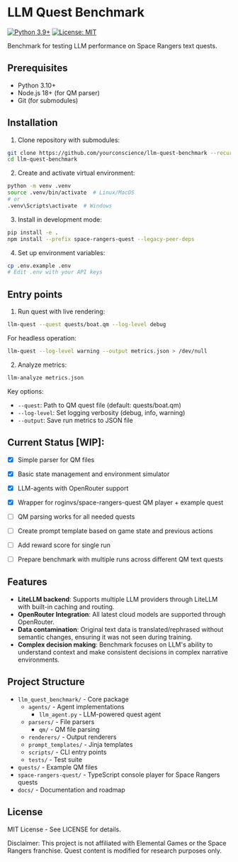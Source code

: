 # LLM Quest Benchmark
[![Python 3.9+](https://img.shields.io/badge/python-3.9+-blue.svg)](https://www.python.org/downloads/)
[![License: MIT](https://img.shields.io/badge/License-MIT-yellow.svg)](https://opensource.org/licenses/MIT)

Benchmark for testing LLM performance on Space Rangers text quests.

## Prerequisites

- Python 3.10+
- Node.js 18+ (for QM parser)
- Git (for submodules)

## Installation

1. Clone repository with submodules:
```bash
git clone https://github.com/yourconscience/llm-quest-benchmark --recurse-submodules
cd llm-quest-benchmark
```

2. Create and activate virtual environment:
```bash
python -m venv .venv
source .venv/bin/activate  # Linux/MacOS
# or
.venv\Scripts\activate  # Windows
```

3. Install in development mode:
```bash
pip install -e .
npm install --prefix space-rangers-quest --legacy-peer-deps
```

4. Set up environment variables:
```bash
cp .env.example .env
# Edit .env with your API keys
```

## Entry points

1. Run quest with live rendering:

```bash
llm-quest --quest quests/boat.qm --log-level debug
```
For headless operation:
```bash
llm-quest --log-level warning --output metrics.json > /dev/null
```

2. Analyze metrics:
```bash
llm-analyze metrics.json
```

Key options:
- `--quest`: Path to QM quest file (default: quests/boat.qm)
- `--log-level`: Set logging verbosity (debug, info, warning)
- `--output`: Save run metrics to JSON file


## Current Status [WIP]:
- [x] Simple parser for QM files
- [x] Basic state management and environment simulator
- [x] LLM-agents with OpenRouter support
- [x] Wrapper for roginvs/space-rangers-quest QM player + example quest
- [ ] QM parsing works for all needed quests
- [ ] Create prompt template based on game state and previous actions
- [ ] Add reward score for single run
- [ ] Prepare benchmark with multiple runs across different QM text quests


## Features
- **LiteLLM backend**: Supports multiple LLM providers through LiteLLM with built-in caching and routing.
- **OpenRouter Integration**: All latest cloud models are supported through OpenRouter.
- **Data contamination**: Original text data is translated/rephrased without semantic changes, ensuring it was not seen during training.
- **Complex decision making**: Benchmark focuses on LLM's ability to understand context and make consistent decisions in complex narrative environments.


## Project Structure

- `llm_quest_benchmark/` - Core package
  - `agents/` - Agent implementations
    - `llm_agent.py` - LLM-powered quest agent
  - `parsers/` - File parsers
    - `qm/` - QM file parsing
  - `renderers/` - Output renderers
  - `prompt_templates/` - Jinja templates
  - `scripts/` - CLI entry points
  - `tests/` - Test suite
- `quests/` - Example QM files
- `space-rangers-quest/` - TypeScript console player for Space Rangers quests
- `docs/` - Documentation and roadmap


## License
MIT License - See LICENSE for details.

Disclaimer: This project is not affiliated with Elemental Games or the Space Rangers franchise. Quest content is modified for research purposes only.
